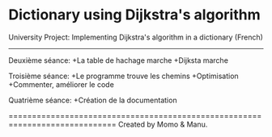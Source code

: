 # Dictionary using Dijkstra's algorithm

University Project: Implementing Dijkstra's algorithm in a dictionary (French)

______________________________________________________________________________

Deuxième séance:	+La table de hachage marche
	                +Dijksta marche

Troisième séance:	+Le programme trouve les chemins
				          +Optimisation
				          +Commenter, améliorer le code

Quatrième séance:	+Création de la documentation


=============================================================================
Created by Momo & Manu.
